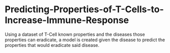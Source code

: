 # Predicting-Properties-of-T-Cells-to-Increase-Immune-Response
Using a dataset of T-Cell known properties and the diseases those properties can eradicate, a model is created given the disease to predict the properties that would eradicate said disease.
